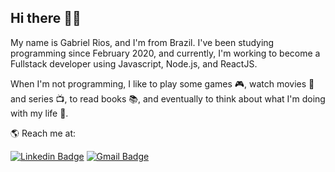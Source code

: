 ## Hi there 👋🏻

My name is Gabriel Rios, and I'm from Brazil. I've been studying programming since February 2020, and currently, I'm working to become a Fullstack developer using Javascript, Node.js, and ReactJS.

When I'm not programming, I like to play some games 🎮, watch movies 🎥 and series 📺, to read books 📚, and eventually to think about what I'm doing with my life 🤷.

🌎 Reach me at:

[![Linkedin Badge](https://img.shields.io/badge/-grioos-black?style=flat-square&logo=Linkedin&logoColor=white&link=https://www.linkedin.com/in/grioos/)](https://www.linkedin.com/in/grioos/)
[![Gmail Badge](https://img.shields.io/badge/-gabriel.al.rio@gmail.com-black?style=flat-square&logo=Gmail&logoColor=white&link=mailto:gabriel.al.rio@gmail.com)](mailto:gabriel.al.rio@gmail.com)
